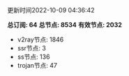 更新时间2022-10-09 04:36:42

**总订阅: 64**
**总节点: 8534**
**有效节点: 2032**
- v2ray节点: 1846
- ssr节点: 3
- ss节点: 136
- trojan节点: 47
